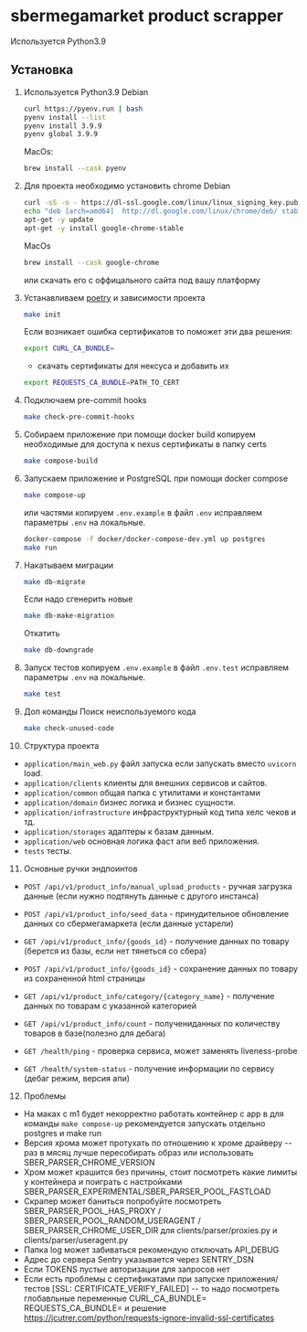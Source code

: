 # sbermegamarket product scrapper

Используется Python3.9

## Установка

1. Используется Python3.9
   Debian
     ```sh
    curl https://pyenv.run | bash
    pyenv install --list
    pyenv install 3.9.9
    pyenv global 3.9.9
    ```
   MacOs:
   ```sh
   brew install --cask pyenv
   ```

2. Для проекта необходимо установить chrome
   Debian
    ```sh
    curl -sS -o - https://dl-ssl.google.com/linux/linux_signing_key.pub |  sudo apt-key add -
    echo "deb [arch=amd64]  http://dl.google.com/linux/chrome/deb/ stable main" >> /etc/apt/sources.list.d/google-chrome.list
    apt-get -y update
    apt-get -y install google-chrome-stable
   ```
   MacOs
   ```sh
   brew install --cask google-chrome
   ```
   или скачать его с оффицального сайта под вашу платформу

3. Устанавливаем [poetry](https://python-poetry.org) и зависимости проекта

    ```sh
    make init
    ```
   Если возникает ошибка сертификатов то поможет эти два решения:
    ```sh
    export CURL_CA_BUNDLE=
    ```
    + скачать сертификаты для нексуса и добавить их
    ```sh
    export REQUESTS_CA_BUNDLE=PATH_TO_CERT
    ```

4. Подключаем pre-commit hooks

    ```bash
   make check-pre-commit-hooks
    ```

5. Собираем приложение при помощи docker build
   копируем необходимые для доступа к nexus сертификаты в папку certs
    ```sh
    make compose-build
    ```

6. Запускаем приложение и PostgreSQL при помощи docker compose
   ```sh
   make compose-up
   ```
   или частями
   копируем `.env.example` в файл `.env`
   исправляем параметры `.env` на локальные.
   ```sh
   docker-compose -f docker/docker-compose-dev.yml up postgres
   make run
   ```

7. Накатываем миграции

    ```sh
   make db-migrate
   ```
   Если надо сгенерить новые
   ```sh
   make db-make-migration
   ```
   Откатить
   ```sh
   make db-downgrade
   ```

8. Запуск тестов
   копируем `.env.example` в файл `.env.test`
   исправляем параметры `.env` на локальные.
   ```sh
   make test
   ```

9. Доп команды
   Поиск неиспользуемого кода
   ```sh
   make check-unused-code
   ```

10. Структура проекта
- `application/main_web.py` файл запуска если запускать вместо `uvicorn` load.
- `application/clients` клиенты для внешних сервисов и сайтов.
- `application/common` общая папка с утилитами и константами
- `application/domain` бизнес логика и бизнес сущности.
- `application/infrastructure` инфраструктурный код типа хелс чеков и тд.
- `application/storages` адаптеры к базам данным.
- `application/web` основная логика фаст апи веб приложения.
- `tests` тесты.

11. Основные ручки эндпоинтов
- `POST /api/v1/product_info/manual_upload_products` - ручная загрузка данные (если нужно подтянуть данные с другого инстанса)
- `POST /api/v1/product_info/seed_data` - принудительное обновление данных со сбермегамаркета (если данные устарели)
- `GET /api/v1/product_info/{goods_id}` - получение данных по товару (берется из базы, если нет тянеться со сбера)
- `POST /api/v1/product_info/{goods_id}` - сохранение данных по товару из сохраненной html страницы
- `GET /api/v1/product_info/category/{category_name}` - получение данных по товарам с указанной категорией
- `GET /api/v1/product_info/count` - получениданных по количеству товаров в базе(полезно для дебага)

- `GET /health/ping` - проверка сервиса, может заменять liveness-probe
- `GET /health/system-status` - получение информации по сервису (дебаг режим, версия апи)

12. Проблемы
- На маках с m1 будет некорректно работать контейнер с app в для команды `make compose-up` рекомендуется запускать отдельно postgres и make run 
- Версия хрома может протухать по отношению к хроме драйверу -- раз в мясяц лучше пересобирать образ или использовать SBER_PARSER_CHROME_VERSION
- Хром может крашится без причины, стоит посмотреть какие лимиты у контейнера и поиграть с настройками SBER_PARSER_EXPERIMENTAL/SBER_PARSER_POOL_FASTLOAD
- Скрапер может баниться попробуйте посмотреть SBER_PARSER_POOL_HAS_PROXY / SBER_PARSER_POOL_RANDOM_USERAGENT / SBER_PARSER_CHROME_USER_DIR для clients/parser/proxies.py и clients/parser/useragent.py 
- Папка log может забиваться рекомендую отключать API_DEBUG
- Адрес до сервера Sentry указывается через SENTRY_DSN
- Если TOKENS пустые авторизации для запросов нет
- Если есть проблемы с сертификатами при запуске приложения/тестов [SSL: CERTIFICATE_VERIFY_FAILED] -- то надо посмотреть глобавльные переменные CURL_CA_BUNDLE= REQUESTS_CA_BUNDLE= и решение https://jcutrer.com/python/requests-ignore-invalid-ssl-certificates
